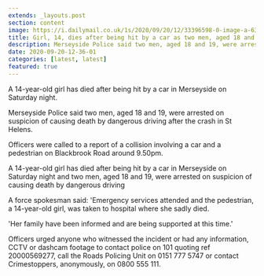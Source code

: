 ```yaml
---
extends: _layouts.post
section: content
image: https://i.dailymail.co.uk/1s/2020/09/20/12/33396598-0-image-a-63_1600600018111.jpg 
title: Girl, 14, dies after being hit by a car as two men, aged 18 and 19, are arrested 
description: Merseyside Police said two men, aged 18 and 19, were arrested on suspicion of causing death by dangerous driving after the crash in St Helens after a girl, 14, died. 
date: 2020-09-20-12-36-01 
categories: [latest, latest] 
featured: true 
--- 
```

A 14-year-old girl has died after being hit by a car in Merseyside on Saturday night. 

Merseyside Police said two men, aged 18 and 19, were arrested on suspicion of causing death by dangerous driving after the crash in St Helens. 

Officers were called to a report of a collision involving a car and a pedestrian on Blackbrook Road around 9.50pm. 

A 14-year-old girl has died after being hit by a car in Merseyside on Saturday night and two men, aged 18 and 19, were arrested on suspicion of causing death by dangerous driving

A force spokesman said: 'Emergency services attended and the pedestrian, a 14-year-old girl, was taken to hospital where she sadly died. 

'Her family have been informed and are being supported at this time.'  

Officers urged anyone who witnessed the incident or had any information, CCTV or dashcam footage to contact police on 101 quoting ref 20000569277, call the Roads Policing Unit on 0151 777 5747 or contact Crimestoppers, anonymously, on 0800 555 111.

